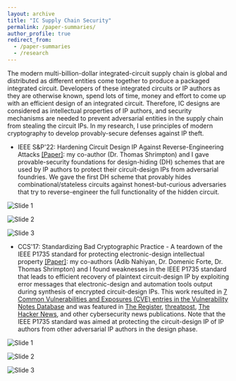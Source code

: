 ```yaml
---
layout: archive
title: "IC Supply Chain Security"
permalink: /paper-summaries/
author_profile: true
redirect_from:
  - /paper-summaries
  - /research
---
```


The modern multi-billion-dollar integrated-circuit supply chain is global and distributed as different entities come together to produce a packaged integrated circuit. Developers of these integrated circuits or IP authors as they are otherwise known, spend lots of time, money and effort to come up with an efficient design of an integrated circuit. Therefore, IC designs are considered as intellectual properties of IP authors, and security mechanisms are needed to prevent adversarial entities in the supply chain from stealing the circuit IPs. In my research, I use principles of modern cryptography to develop provably-secure defenses against IP theft.

<!-- A counterfeit electronic component is an electronic part that deviates from a legitimate part in terms of ownership, specification, functionality and performance. Production of counterfeit chips is a longstanding problem that remains on the rise. Economic loss due to counterfeiting has been reported as high as $169 billion. Considering the scale and impact of the counterfeit market, there is a need of designing techniques that prevent counterfeiting in every stage of the integrated-circuit supply chain. Researchers have been making significant efforts to provide solutions using cryptography. But, a lack of formal treatment in terms of modern cryptography leaves gaping holes in the existing solutions. My research is aimed at closing some of these holes (and finding new holes, if any) in a systematic and principled way.  -->

<!--In my CCS'17 paper ["Standardizing Bad Cryptographic Practice - A teardown of the IEEE P1735 standard for protecting electronic-design intellectual property"](https://acmccs.github.io/papers/p1533-chhotarayA.pdf), my co-authors (Adib Nahiyan, Dr. Domenic Forte, Dr. Thomas Shrimpton) and I found weaknesses in the IEEE P1735 standard that leads to efficient recovery of  plaintext circuit-design IP by  exploiting error messages that electronic-design and automation tools output during synthesis of encrypted circuit-design IPs. This work resulted in [7 Common Vulnerabilities and Exposures (CVE) entries in the Vulnerability Notes Database](http://www.kb.cert.org/vuls/id/739007) and was featured in [The Register](https://www.theregister.co.uk/2017/11/07/ieee_p1735_chip_design_insecurity/), [threatpost](https://threatpost.com/us-cert-warns-of-crypto-bugs-in-ieee-standard/128784/), [The Hacker News](https://thehackernews.com/2017/11/ieee-p1735-ip-encryption.html), and other cybersecurity news publications. Note that the IEEE P1735 standard was aimed at protecting the circuit-design IP of IP authors from other adversarial IP authors in the design phase.

In my IEEE S&P'22 paper ["Hardening Circuit Design IP Against Reverse-Engineering Attacks"](https://eprint.iacr.org/2021/456.pdf), my co-author (Dr. Thomas Shrimpton) and I gave provable-security foundations for design-hiding (DH) schemes that are used by IP authors to protect their circuit-design IPs from  adversarial foundries. We gave the first DH scheme that provably hides combinational/stateless circuits against honest-but-curious adversaries that try to reverse-engineer the full functionality of the hidden circuit.-->

- IEEE S&P'22: Hardening Circuit Design IP Against Reverse-Engineering Attacks [[Paper]](https://eprint.iacr.org/2021/456.pdf): my co-author (Dr. Thomas Shrimpton) and I gave provable-security foundations for design-hiding (DH) schemes that are used by IP authors to protect their circuit-design IPs from  adversarial foundries. We gave the first DH scheme that provably hides combinational/stateless circuits against honest-but-curious adversaries that try to reverse-engineer the full functionality of the hidden circuit.

![Slide 1](https://animeshchhotaray.github.io/files/OaklandSlide1.jpeg)

![Slide 2](https://animeshchhotaray.github.io/files/OaklandSlide2.jpeg)

![Slide 3](https://animeshchhotaray.github.io/files/OaklandSlide3.jpeg)

- CCS'17: Standardizing Bad Cryptographic Practice - A teardown of the IEEE P1735 standard for protecting electronic-design intellectual property [[Paper]](https://acmccs.github.io/papers/p1533-chhotarayA.pdf): my co-authors (Adib Nahiyan, Dr. Domenic Forte, Dr. Thomas Shrimpton) and I found weaknesses in the IEEE P1735 standard that leads to efficient recovery of  plaintext circuit-design IP by  exploiting error messages that electronic-design and automation tools output during synthesis of encrypted circuit-design IPs. This work resulted in [7 Common Vulnerabilities and Exposures (CVE) entries in the Vulnerability Notes Database](http://www.kb.cert.org/vuls/id/739007) and was featured in [The Register](https://www.theregister.co.uk/2017/11/07/ieee_p1735_chip_design_insecurity/), [threatpost](https://threatpost.com/us-cert-warns-of-crypto-bugs-in-ieee-standard/128784/), [The Hacker News](https://thehackernews.com/2017/11/ieee-p1735-ip-encryption.html), and other cybersecurity news publications. Note that the IEEE P1735 standard was aimed at protecting the circuit-design IP of IP authors from other adversarial IP authors in the design phase.

![Slide 1](https://animeshchhotaray.github.io/files/IEEE-P1735/Slide1.jpeg)

![Slide 2](https://animeshchhotaray.github.io/files/IEEE-P1735/Slide2.jpeg)

![Slide 3](https://animeshchhotaray.github.io/files/IEEE-P1735/Slide3.jpeg)
